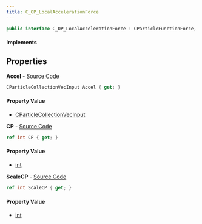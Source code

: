 ```yaml
---
title: C_OP_LocalAccelerationForce
---
```


```csharp
public interface C_OP_LocalAccelerationForce : CParticleFunctionForce, CParticleFunction, ISchemaClass<CParticleFunction>, ISchemaClass<CParticleFunctionForce>, ISchemaClass<C_OP_LocalAccelerationForce>, ISchemaField, ISchemaClass, INativeHandle
```

#### Implements

## Properties

**Accel** - [Source Code](https://github.com/swiftly-solution/swiftlys2/blob/main/managed/src/SwiftlyS2.Generated/Schemas/Interfaces/C_OP_LocalAccelerationForce.cs#L20)

```csharp
CParticleCollectionVecInput Accel { get; }
```

#### Property Value

- [CParticleCollectionVecInput](/docs/api/shared/schemadefinitions/cparticlecollectionvecinput)

**CP** - [Source Code](https://github.com/swiftly-solution/swiftlys2/blob/main/managed/src/SwiftlyS2.Generated/Schemas/Interfaces/C_OP_LocalAccelerationForce.cs#L16)

```csharp
ref int CP { get; }
```

#### Property Value

- [int](https://learn.microsoft.com/dotnet/api/system.int32)

**ScaleCP** - [Source Code](https://github.com/swiftly-solution/swiftlys2/blob/main/managed/src/SwiftlyS2.Generated/Schemas/Interfaces/C_OP_LocalAccelerationForce.cs#L18)

```csharp
ref int ScaleCP { get; }
```

#### Property Value

- [int](https://learn.microsoft.com/dotnet/api/system.int32)

